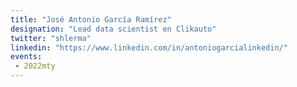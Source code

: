 ```yaml
---
title: "José Antonio García Ramírez"
designation: "Lead data scientist en Clikauto"
twitter: "shlerma"
linkedin: "https://www.linkedin.com/in/antoniogarcialinkedin/"
events:
 - 2022mty
---
```


